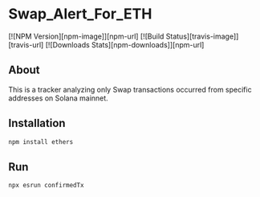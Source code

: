 # Swap_Alert_For_ETH

[![NPM Version][npm-image]][npm-url]
[![Build Status][travis-image]][travis-url]
[![Downloads Stats][npm-downloads]][npm-url]

## About

This is a tracker analyzing only Swap transactions occurred from specific addresses on Solana mainnet.

## Installation

```sh
npm install ethers
```

## Run

```sh
npx esrun confirmedTx
```
